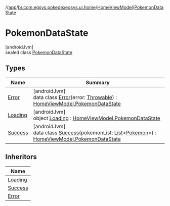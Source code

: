 //[app](../../../../index.md)/[br.com.egsys.pokedexegsys.ui.home](../../index.md)/[HomeViewModel](../index.md)/[PokemonDataState](index.md)

# PokemonDataState

[androidJvm]\
sealed class [PokemonDataState](index.md)

## Types

| Name | Summary |
|---|---|
| [Error](-error/index.md) | [androidJvm]<br>data class [Error](-error/index.md)(error: [Throwable](https://kotlinlang.org/api/latest/jvm/stdlib/kotlin/-throwable/index.html)) : [HomeViewModel.PokemonDataState](index.md) |
| [Loading](-loading/index.md) | [androidJvm]<br>object [Loading](-loading/index.md) : [HomeViewModel.PokemonDataState](index.md) |
| [Success](-success/index.md) | [androidJvm]<br>data class [Success](-success/index.md)(pokemonList: [List](https://kotlinlang.org/api/latest/jvm/stdlib/kotlin.collections/-list/index.html)&lt;[Pokemon](../../../br.com.egsys.pokedexegsys.data.model.storage/-pokemon/index.md)&gt;) : [HomeViewModel.PokemonDataState](index.md) |

## Inheritors

| Name |
|---|
| [Loading](-loading/index.md) |
| [Success](-success/index.md) |
| [Error](-error/index.md) |
